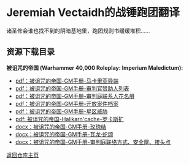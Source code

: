 # Jeremiah Vectaidh的战锤跑团翻译

诸圣修会谁也找不到的阴暗基地里，跑团规则书缓缓堆积……

## 资源下载目录

**被诅咒的帝国 (Warhammer 40,000 Roleplay: Imperium Maledictum):**

- [pdf：被诅咒的帝国-GM手册-马卡里亚异端](被诅咒的帝国_马卡里亚异端.pdf)
- [pdf：被诅咒的帝国-GM手册-审判官赞助人列表](被诅咒的帝国_审判官赞助人列表.pdf)
- [pdf：被诅咒的帝国-GM手册-审判庭联系人花名册](审判庭联系人花名册.pdf)
- [pdf：被诅咒的帝国-GM手册-开放案件档案](开放案件档案.pdf)
- [pdf：被诅咒的帝国-GM手册-星区威胁](星区威胁.pdf)
- [pdf: 被诅咒的帝国-Halikarn'cache-罗卡斯扩](罗卡斯扩.pdf)
- [docx：被诅咒的帝国-GM手册-玫瑰结](被诅咒的帝国_玫瑰结.docx)
- [docx：被诅咒的帝国-GM手册-瓦龙·蛇颂](被诅咒的帝国_瓦龙·蛇颂.docx)
- [docx：被诅咒的帝国-GM手册-审判庭联络方式、安全屋、接头点](被诅咒的帝国_审判庭联络方式、安全屋、接头点.docx)

[返回仓库主页](/CommorraghNotGomorrah/index)
